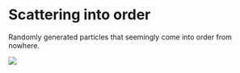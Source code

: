 # Scattering into order

Randomly generated particles that seemingly come into order from nowhere.

![](scattering_into_order.gif)